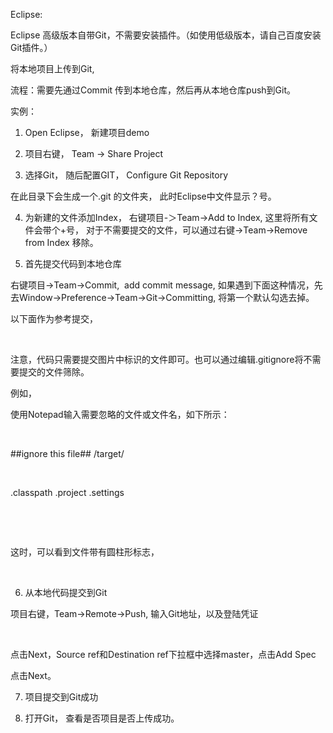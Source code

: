 Eclipse:

Eclipse 高级版本自带Git，不需要安装插件。（如使用低级版本，请自己百度安装Git插件。）

将本地项目上传到Git,

流程：需要先通过Commit 传到本地仓库，然后再从本地仓库push到Git。

实例：

1. Open Eclipse， 新建项目demo

2. 项目右键， Team -> Share Project





3. 选择Git， 随后配置GIT， Configure Git Repository



在此目录下会生成一个.git 的文件夹， 此时Eclipse中文件显示？号。

4. 为新建的文件添加Index， 右键项目-＞Team->Add to Index, 这里将所有文件会带个+号， 对于不需要提交的文件，可以通过右键->Team->Remove from Index 移除。

5. 首先提交代码到本地仓库

右键项目->Team->Commit,  add commit message, 如果遇到下面这种情况，先去Window->Preference->Team->Git->Committing, 将第一个默认勾选去掉。





以下面作为参考提交，



 

注意，代码只需要提交图片中标识的文件即可。也可以通过编辑.gitignore将不需要提交的文件筛除。

例如，

使用Notepad输入需要忽略的文件或文件名，如下所示：

 

##ignore this file##
/target/

 

.classpath
.project
.settings

 

 

这时，可以看到文件带有圆柱形标志，

 



6. 从本地代码提交到Git

项目右键，Team->Remote->Push, 输入Git地址，以及登陆凭证



 

点击Next，Source ref和Destination ref下拉框中选择master，点击Add Spec



点击Next。

7. 项目提交到Git成功



8. 打开Git， 查看是否项目是否上传成功。


